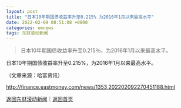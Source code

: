 ```yaml
---
layout: post
title: "日本10年期国债收益率升至0.215% 为2016年1月以来最高水平"
date: 2022-02-09 08:51:08 +0800
categories: emnews
tags: 东财滚动新闻
---
```

> 日本10年期国债收益率升至0.215％，为2016年1月以来最高水平。

<p>日本10年期国债收益率升至0.215%，为2016年1月以来最高水平。</p><p class="em_media">（文章来源：哈富资讯）</p>

<http://finance.eastmoney.com/news/1353,202202092270451188.html>

[返回东财滚动新闻](//finews.withounder.com/emnews/)｜[返回首页](//finews.withounder.com/)
